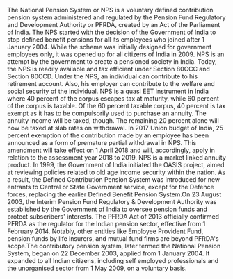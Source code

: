The National Pension System or NPS is a voluntary defined contribution pension system administered and regulated by the Pension Fund Regulatory and Development Authority or PFRDA, created by an Act of the Parliament of India. The NPS started with the decision of the Government of India to stop defined benefit pensions for all its employees who joined after 1 January 2004. While the scheme was initially designed for government employees only, it was opened up for all citizens of India in 2009. NPS is an attempt by the government to create a pensioned society in India. Today, the NPS is readily available and tax efficient under Section 80CCC and Section 80CCD. Under the NPS, an individual can contribute to his retirement account. Also, his employer can contribute to the welfare and social security of the individual. NPS is a quasi EET instrument in India where 40 percent of the corpus escapes tax at maturity, while 60 percent of the corpus is taxable.  Of the 60 percent taxable corpus, 40 percent is tax exempt as it has to be compulsorily used to purchase an annuity.  The annuity income will be taxed, though. The remaining 20 percent alone will now be taxed at slab rates on withdrawal. In 2017 Union budget of India, 25 percent exemption of the contribution made by an employee has been announced as a form of premature partial withdrawal in NPS. This amendment will take effect on 1 April 2018 and will, accordingly, apply in relation to the assessment year 2018 to 2019. NPS is a market linked annuity product. In 1999, the Government of India initiated the OASIS project, aimed at reviewing policies related to old age income security within the nation. As a result, the Defined Contribution Pension System was introduced for new entrants to Central or State Government service, except for the Defence forces, replacing the earlier Defined Benefit Pension System.On 23 August 2003, the Interim Pension Fund Regulatory & Development Authority  was established by the Government of India to oversee pension funds and protect subscribers' interests. The PFRDA Act of 2013 officially confirmed PFRDA as the regulator for the Indian pension sector, effective from 1 February 2014. Notably, other entities like Employee Provident Fund, pension funds by life insurers, and mutual fund firms are beyond PFRDA's scope.The contributory pension system, later termed the National Pension System, began on 22 December 2003, applied from 1 January 2004. It expanded to all Indian citizens, including self employed professionals and the unorganised sector from 1 May 2009, on a voluntary basis.